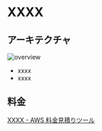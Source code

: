 # XXXX


## アーキテクチャ

![overview](overview.drawio.svg)

- xxxx
- xxxx

## 料金

[XXXX - AWS 料金見積りツール](https://calculator.aws/#/estimate?id=XXXX)